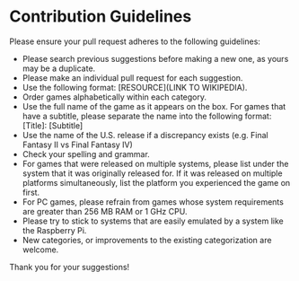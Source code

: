 # Contribution Guidelines
Please ensure your pull request adheres to the following guidelines:

* Please search previous suggestions before making a new one, as yours may be a duplicate.
* Please make an individual pull request for each suggestion.
* Use the following format: \[RESOURCE\]\(LINK TO WIKIPEDIA\).
* Order games alphabetically within each category.
* Use the full name of the game as it appears on the box.  For games that have a subtitle, please separate the name into the following format: \[Title\]: \[Subtitle\]
* Use the name of the U.S. release if a discrepancy exists (e.g. Final Fantasy II vs Final Fantasy IV)
* Check your spelling and grammar.
* For games that were released on multiple systems, please list under the system that it was originally released for.  If it was released on multiple platforms simultaneously, list the platform you experienced the game on first.
* For PC games, please refrain from games whose system requirements are greater than 256 MB RAM or 1 GHz CPU.
* Please try to stick to systems that are easily emulated by a system like the Raspberry Pi.
* New categories, or improvements to the existing categorization are welcome.

Thank you for your suggestions!